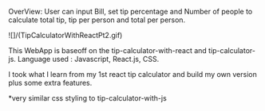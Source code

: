 OverView: 
User can input Bill, set tip percentage and Number of people to calculate total tip, tip per person and total per person.

![]/(TipCalculatorWithReactPt2.gif)

This WebApp is baseoff on the tip-calculator-with-react and tip-calculator-js.
Language used : Javascript, React.js, CSS.

I took what I learn from my 1st react tip calculator and build my own version plus some extra features.  

*very similar css styling to tip-calculator-with-js
